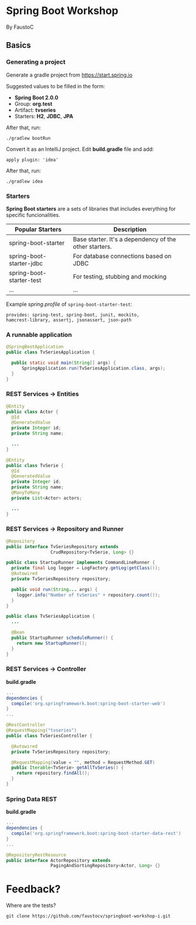 # Spring Boot Workshop

By FaustoC

## Basics

### Generating a project

Generate a gradle project from https://start.spring.io

Suggested values to be filled in the form:
* **Spring Boot 2.0.0**
* Group: **org.test**
* Artifact: **tvseries**
* Starters: **H2**, **JDBC**, **JPA**

After that, run:
```
./gradlew bootRun
```

Convert it as an IntelliJ project. Edit **build.gradle** file and add:
```
apply plugin: 'idea'
```
After that, run:
```
./gradlew idea
```
### Starters
**Spring Boot starters** are a sets of libraries that includes everything for specific funcionalities.

| Popular Starters         | Description                                            |
| ---                      | ---                                                    |
| spring-boot-starter      | Base starter. It's a dependency of the other starters. |
| spring-boot-starter-jdbc | For database connections based on JDBC                 |
| spring-boot-starter-test | For testing, stubbing and mocking                      |
| ...                      | ...                                                    |

Example *spring.profile* of `spring-boot-starter-test`:
```
provides: spring-test, spring-boot, junit, mockito,
hamcrest-library, assertj, jsonassert, json-path

```

### A runnable application
```java
@SpringBootApplication
public class TvSeriesApplication {

  public static void main(String[] args) {
      SpringApplication.run(TvSeriesApplication.class, args);
  }
}
```

### REST Services -> Entities
```java
@Entity
public class Actor {
  @Id
  @GeneratedValue
  private Integer id;
  private String name;

  ...
}
```
```java
@Entity
public class TvSerie {
  @Id
  @GeneratedValue
  private Integer id;
  private String name;
  @ManyToMany
  private List<Actor> actors;

  ...
}
```
### REST Services -> Repository and Runner
```java
@Repository
public interface TvSeriesRepository extends
                 CrudRepository<TvSerie, Long> {}

```
```java
public class StartupRunner implements CommandLineRunner {
  private final Log logger = LogFactory.getLog(getClass());
  @Autowired
  private TvSeriesRepository repository;

  public void run(String... args) {
    logger.info("Number of tvSeries" + repository.count());
  }
}
```
```java
public class TvSeriesApplication {
  ...

  @Bean
  public StartupRunner scheduleRunner() {
    return new StartupRunner();
  }
}

```

### REST Services -> Controller
**build.gradle**
```groovy
...
dependencies {
  compile('org.springframework.boot:spring-boot-starter-web')
}
...
```
```java
@RestController
@RequestMapping("tvseries")
public class TvSeriesController {

  @Autowired
  private TvSeriesRepository repository;

  @RequestMapping(value = "", method = RequestMethod.GET)
  public Iterable<TvSerie> getAllTvSeries() {
    return repository.findAll();
  }
}
```
### Spring Data REST

**build.gradle**
```groovy
...
dependencies {
  compile('org.springframework.boot:spring-boot-starter-data-rest')
}
...
```
```java
@RepositoryRestResource
public interface ActorRepository extends
                 PagingAndSortingRepository<Actor, Long> {}
```
# Feedback?
Where are the tests?
```
git clone https://github.com/faustocv/springboot-workshop-i.git
```
